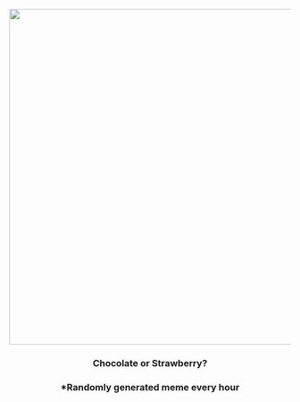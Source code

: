 <p align="center">
        <img src="https://i.redd.it/3nugtog25po81.jpg" width="600" height="600">
        </p>
        <h3 align="center">Chocolate or Strawberry?</h3>
        <h3 align="center">*Randomly generated meme every hour</h3>
    